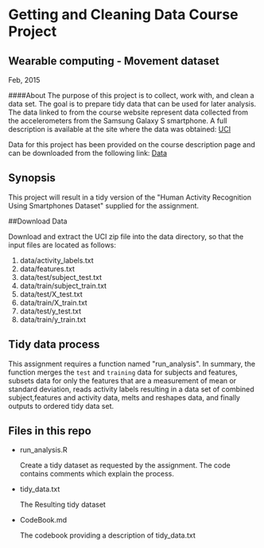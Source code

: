 Getting and Cleaning Data Course Project
=========================
Wearable computing - Movement dataset
----------------------

Feb, 2015

####About
The purpose of this project is to collect, work with, and clean a data set. The goal is to prepare tidy data that can be used for later analysis.
The data linked to from the course website represent data collected from the accelerometers from the Samsung Galaxy S smartphone. A full description is available at the site where the data was obtained:
[UCI](http://archive.ics.uci.edu/ml/datasets/Human+Activity+Recognition+Using+Smartphones)

Data for this project has been provided on the course description page and can be downloaded from the following link:
[Data](http://d396qusza40orc.cloudfront.net/getdata%2Fprojectfiles%2FUCI%20HAR%20Dataset.zip)

## Synopsis
This project will result in a tidy version of the "Human Activity Recognition Using Smartphones Dataset" supplied for the assignment.

##Download Data

Download and extract the UCI zip file into the data directory, so that the input files are located as follows:

1. data/activity_labels.txt
2. data/features.txt
3. data/test/subject_test.txt
4. data/train/subject_train.txt
5. data/test/X_test.txt
6. data/train/X_train.txt
7. data/test/y_test.txt
8. data/train/y_train.txt

## Tidy data process
This assignment requires a function named "run_analysis". In summary, the function merges the `test` and `training` data for subjects and features, subsets data for only the features that are a measurement of mean or standard deviation, reads activity labels resulting in a data set of combined subject,features and activity data, melts and reshapes data, and finally outputs to ordered tidy data set.


## Files in this repo

  - run_analysis.R

    Create a tidy dataset as requested by the assignment. The code contains comments which explain the process.

  - tidy_data.txt

    The Resulting tidy dataset

  - CodeBook.md

    The codebook providing a description of tidy_data.txt


